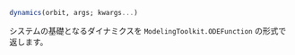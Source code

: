 ```julia
dynamics(orbit, args; kwargs...)

```

システムの基礎となるダイナミクスを `ModelingToolkit.ODEFunction` の形式で返します。
